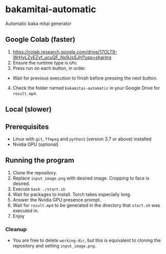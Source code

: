 # bakamitai-automatic
Automatic baka mitai generator

## Google Colab (faster)
 1. https://colab.research.google.com/drive/17OLT9-WrHyLZvEZvf_ucuQF_Nx9JsSJH?usp=sharing
 2. Ensure the runtime type is `GPU`.
 3. Press run on each button, in order.
   *  Wait for previous execution to finish before pressing the next button.
 4. Check the folder named `bakamitai-automatic` in your Google Drive for `result.mp4`.

## Local (slower)
 ## Prerequisites
   * Linux with `git`, `ffmpeg` and `python3` (version 3.7 or above) installed
   * Nvidia GPU (optional)

 ## Running the program
   1. Clone the repository.
   2. Replace `input_image.png` with desired image. Cropping to face is desired.
   3. Execute `bash ./start.sh`
   4. Wait for packages to install. Torch takes especially long.
   5. Answer the Nvidia GPU presence prompt.
   6. Wait for `result.mp4` to be generated in the directory that `start.sh` was executed in.
   7. Enjoy

### Cleanup
  * You are free to delete `working-dir`, but this is equivalent to cloning the repository and setting `input_image.png`.
